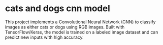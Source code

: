 # cats and dogs cnn model
This project implements a Convolutional Neural Network (CNN) to classify images as either cats or dogs using RGB images. Built with TensorFlow/Keras, the model is trained on a labeled image dataset and can predict new inputs with high accuracy.


